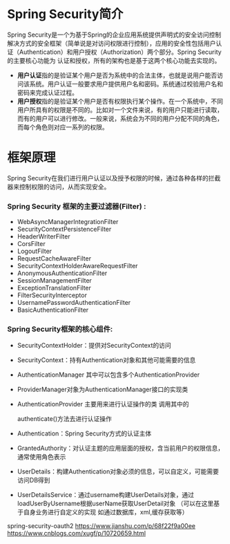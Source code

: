 # Spring Security简介

Spring Security是一个为基于Spring的企业应用系统提供声明式的安全访问控制解决方式的安全框架（简单说是对访问权限进行控制），应用的安全性包括用户认证（Authentication）和用户授权（Authorization）两个部分。Spring Security的主要核心功能为 认证和授权，所有的架构也是基于这两个核心功能去实现的。

+ **用户认证**指的是验证某个用户是否为系统中的合法主体，也就是说用户能否访问该系统。用户认证一般要求用户提供用户名和密码。系统通过校验用户名和密码来完成认证过程。
+ **用户授权**指的是验证某个用户是否有权限执行某个操作。在一个系统中，不同用户所具有的权限是不同的。比如对一个文件来说，有的用户只能进行读取，而有的用户可以进行修改。一般来说，系统会为不同的用户分配不同的角色，而每个角色则对应一系列的权限。

# 框架原理

Spring Security在我们进行用户认证以及授予权限的时候，通过各种各样的拦截器来控制权限的访问，从而实现安全。

### Spring Security 框架的主要过滤器(Filter) : 

+ WebAsyncManagerIntegrationFilter
+ SecurityContextPersistenceFilter
+ HeaderWriterFilter
+ CorsFilter
+ LogoutFilter
+ RequestCacheAwareFilter
+ SecurityContextHolderAwareRequestFilter
+ AnonymousAuthenticationFilter
+ SessionManagementFilter
+ ExceptionTranslationFilter
+ FilterSecurityInterceptor
+ UsernamePasswordAuthenticationFilter
+ BasicAuthenticationFilter

### Spring Security框架的核心组件:

+ SecurityContextHolder：提供对SecurityContext的访问

+ SecurityContext：持有Authentication对象和其他可能需要的信息

+ AuthenticationManager 其中可以包含多个AuthenticationProvider

+ ProviderManager对象为AuthenticationManager接口的实现类

+ AuthenticationProvider 主要用来进行认证操作的类 调用其中的

  authenticate()方法去进行认证操作

+ Authentication：Spring Security方式的认证主体

+ GrantedAuthority：对认证主题的应用层面的授权，含当前用户的权限信息，通常使用角色表示

+ UserDetails：构建Authentication对象必须的信息，可以自定义，可能需要访问DB得到

+ UserDetailsService：通过username构建UserDetails对象，通过loadUserByUsername根据userName获取UserDetail对象 （可以在这里基于自身业务进行自定义的实现  如通过数据库，xml,缓存获取等）



spring-security-oauth2
https://www.jianshu.com/p/68f22f9a00ee
https://www.cnblogs.com/xugf/p/10720659.html
